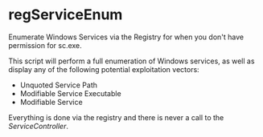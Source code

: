 # regServiceEnum
Enumerate Windows Services via the Registry for when you don't have permission for sc.exe.

This script will perform a full enumeration of Windows services, as well as display any of the following potential exploitation vectors:
* Unquoted Service Path
* Modifiable Service Executable
* Modifiable Service

Everything is done via the registry and there is never a call to the *ServiceController*. 
